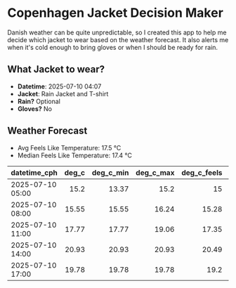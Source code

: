 
# Copenhagen Jacket Decision Maker

Danish weather can be quite unpredictable, so I created this app to help me decide which jacket to wear based on the weather forecast. 
It also alerts me when it's cold enough to bring gloves or when I should be ready for rain.

## What Jacket to wear?

- **Datetime**: 2025-07-10 04:07
- **Jacket**: Rain Jacket and T-shirt
- **Rain?** Optional
- **Gloves?** No

## Weather Forecast
- Avg Feels Like Temperature: 17.5 °C
- Median Feels Like Temperature: 17.4 °C

| datetime_cph     |   deg_c |   deg_c_min |   deg_c_max |   deg_c_feels | weather   | wind   | rain   |
|:-----------------|--------:|------------:|------------:|--------------:|:----------|:-------|:-------|
| 2025-07-10 05:00 |   15.2  |       13.37 |       15.2  |         15    | Clouds    | Low    | None   |
| 2025-07-10 08:00 |   15.55 |       15.55 |       16.24 |         15.28 | Clouds    | Low    | None   |
| 2025-07-10 11:00 |   17.77 |       17.77 |       19.06 |         17.35 | Clouds    | Low    | None   |
| 2025-07-10 14:00 |   20.93 |       20.93 |       20.93 |         20.49 | Rain      | Low    | Low    |
| 2025-07-10 17:00 |   19.78 |       19.78 |       19.78 |         19.2  | Clouds    | Low    | None   |
        